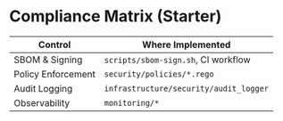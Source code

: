 # Compliance Matrix (Starter)

| Control           | Where Implemented                      |
|-------------------|----------------------------------------|
| SBOM & Signing    | `scripts/sbom-sign.sh`, CI workflow    |
| Policy Enforcement| `security/policies/*.rego`             |
| Audit Logging     | `infrastructure/security/audit_logger` |
| Observability     | `monitoring/*`                         |
